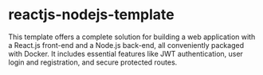 # reactjs-nodejs-template
This template offers a complete solution for building a web application with a React.js front-end and a Node.js back-end, all conveniently packaged with Docker. It includes essential features like JWT authentication, user login and registration, and secure protected routes.